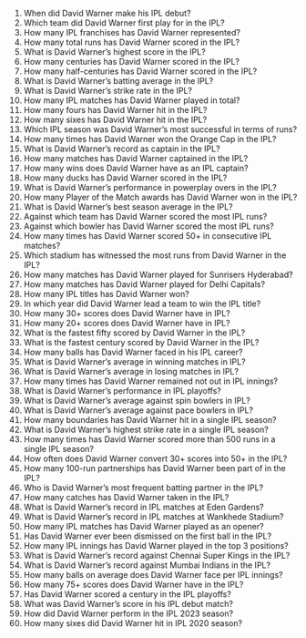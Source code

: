 1. When did David Warner make his IPL debut?  
2. Which team did David Warner first play for in the IPL?  
3. How many IPL franchises has David Warner represented?  
4. How many total runs has David Warner scored in the IPL?  
5. What is David Warner’s highest score in the IPL?  
6. How many centuries has David Warner scored in the IPL?  
7. How many half-centuries has David Warner scored in the IPL?  
8. What is David Warner’s batting average in the IPL?  
9. What is David Warner’s strike rate in the IPL?  
10. How many IPL matches has David Warner played in total?  
11. How many fours has David Warner hit in the IPL?  
12. How many sixes has David Warner hit in the IPL?  
13. Which IPL season was David Warner’s most successful in terms of runs?  
14. How many times has David Warner won the Orange Cap in the IPL?  
15. What is David Warner’s record as captain in the IPL?  
16. How many matches has David Warner captained in the IPL?  
17. How many wins does David Warner have as an IPL captain?  
18. How many ducks has David Warner scored in the IPL?  
19. What is David Warner’s performance in powerplay overs in the IPL?  
20. How many Player of the Match awards has David Warner won in the IPL?  
21. What is David Warner’s best season average in the IPL?  
22. Against which team has David Warner scored the most IPL runs?  
23. Against which bowler has David Warner scored the most IPL runs?  
24. How many times has David Warner scored 50+ in consecutive IPL matches?  
25. Which stadium has witnessed the most runs from David Warner in the IPL?  
26. How many matches has David Warner played for Sunrisers Hyderabad?  
27. How many matches has David Warner played for Delhi Capitals?  
28. How many IPL titles has David Warner won?  
29. In which year did David Warner lead a team to win the IPL title?  
30. How many 30+ scores does David Warner have in IPL?  
31. How many 20+ scores does David Warner have in IPL?  
32. What is the fastest fifty scored by David Warner in the IPL?  
33. What is the fastest century scored by David Warner in the IPL?  
34. How many balls has David Warner faced in his IPL career?  
35. What is David Warner’s average in winning matches in IPL?  
36. What is David Warner’s average in losing matches in IPL?  
37. How many times has David Warner remained not out in IPL innings?  
38. What is David Warner’s performance in IPL playoffs?  
39. What is David Warner’s average against spin bowlers in IPL?  
40. What is David Warner’s average against pace bowlers in IPL?  
41. How many boundaries has David Warner hit in a single IPL season?  
42. What is David Warner’s highest strike rate in a single IPL season?  
43. How many times has David Warner scored more than 500 runs in a single IPL season?  
44. How often does David Warner convert 30+ scores into 50+ in the IPL?  
45. How many 100-run partnerships has David Warner been part of in the IPL?  
46. Who is David Warner’s most frequent batting partner in the IPL?  
47. How many catches has David Warner taken in the IPL?  
48. What is David Warner’s record in IPL matches at Eden Gardens?  
49. What is David Warner’s record in IPL matches at Wankhede Stadium?  
50. How many IPL matches has David Warner played as an opener?  
51. Has David Warner ever been dismissed on the first ball in the IPL?  
52. How many IPL innings has David Warner played in the top 3 positions?  
53. What is David Warner’s record against Chennai Super Kings in the IPL?  
54. What is David Warner’s record against Mumbai Indians in the IPL?  
55. How many balls on average does David Warner face per IPL innings?  
56. How many 75+ scores does David Warner have in the IPL?  
57. Has David Warner scored a century in the IPL playoffs?  
58. What was David Warner’s score in his IPL debut match?  
59. How did David Warner perform in the IPL 2023 season?  
60. How many sixes did David Warner hit in IPL 2020 season?